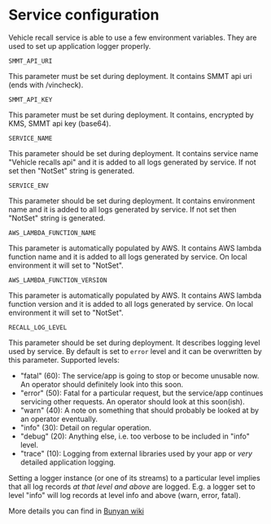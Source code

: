 # Service configuration

Vehicle recall service is able to use a few environment variables. They are used to set up application logger properly.

```
SMMT_API_URI
```
This parameter must be set during deployment. It contains SMMT api uri (ends with /vincheck).

```
SMMT_API_KEY
```
This parameter must be set during deployment. It contains, encrypted by KMS, SMMT api key (base64).

```
SERVICE_NAME
```
This parameter should be set during deployment. It contains service name "Vehicle recalls api" and it is added to all logs generated by service. If not set then "NotSet" string is generated.

```
SERVICE_ENV
```
This parameter should be set during deployment. It contains environment name and it is added to all logs generated by service. If not set then "NotSet" string is generated.

```
AWS_LAMBDA_FUNCTION_NAME
```
This parameter is automatically populated by AWS. It contains AWS lambda function name and it is added to all logs generated by service. On local environment it will set to "NotSet".

```
AWS_LAMBDA_FUNCTION_VERSION
```
This parameter is automatically populated by AWS. It contains AWS lambda function version and it is added to all logs generated by service. On local environment it will set to "NotSet".

```
RECALL_LOG_LEVEL
```
This parameter should be set during deployment. It describes logging level used by service. By default is set to ``` error ``` level and it can be overwritten by this parameter.
Supported levels: 
- "fatal" (60): The service/app is going to stop or become unusable now.
  An operator should definitely look into this soon.
- "error" (50): Fatal for a particular request, but the service/app continues
  servicing other requests. An operator should look at this soon(ish).
- "warn" (40): A note on something that should probably be looked at by an
  operator eventually.
- "info" (30): Detail on regular operation.
- "debug" (20): Anything else, i.e. too verbose to be included in "info" level.
- "trace" (10): Logging from external libraries used by your app or *very*
  detailed application logging.

Setting a logger instance (or one of its streams) to a particular level implies
that all log records *at that level and above* are logged. E.g. a logger set to
level "info" will log records at level info and above (warn, error, fatal).

More details you can find in [Bunyan wiki](https://github.com/trentm/node-bunyan/blob/master/README.md#level-suggestions)
